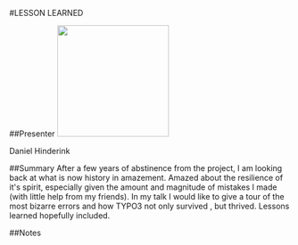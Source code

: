 #LESSON LEARNED

##Presenter
<img src="https://t3con.eu/fileadmin/user_upload/Speakers/hinderink.jpg" width="200">

Daniel Hinderink

##Summary
After a few years of abstinence from the project, I am looking back at what is now history in amazement. Amazed about the resilience of it's spirit, especially given the amount and magnitude of mistakes I made (with little help from my friends). In my talk I would like to give a tour of the most bizarre errors and how TYPO3 not only survived , but thrived. Lessons learned hopefully included.

##Notes